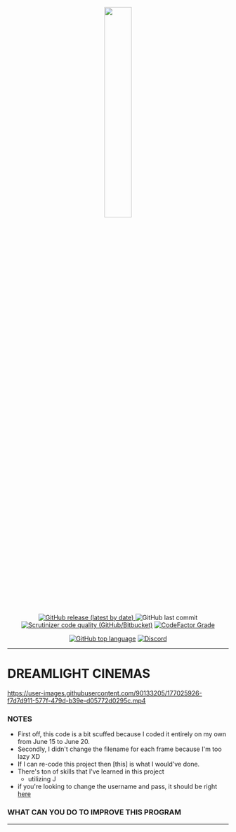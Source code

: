 <p align="center" width="100%">
    <a href="https://www.youtube.com/watch?v=iik25wqIuFo">
    <img width="35%" src="https://media.discordapp.net/attachments/900368184924852248/989082725724094535/unknown.png">
</p>

<p align="center">
 <a href="https://github.com/techies03/DREAMLIGHT-CINEMAS/releases"><img alt="GitHub release (latest by date)"  src="https://img.shields.io/github/v/release/techies03/DREAMLIGHT-CINEMAS?logo=github&style=for-the-badge">
</a>
   <img alt="GitHub last commit" src="https://img.shields.io/github/last-commit/techies03/DREAMLIGHT-CINEMAS?logo=github&style=for-the-badge"></a>
   <a href="https://www.youtube.com/watch?v=iik25wqIuFo"><img alt="Scrutinizer code quality (GitHub/Bitbucket)" src="https://img.shields.io/scrutinizer/quality/g/techies03/DREAMLIGHT-CINEMAS?logo=Scrutinizer%20CI&style=for-the-badge"><a/>
   <a href="https://www.codefactor.io/repository/github/techies03/dreamlight-cinemas"><img alt="CodeFactor Grade" src="https://img.shields.io/codefactor/grade/github/techies03/DREAMLIGHT-CINEMAS?logo=codefactor&style=for-the-badge">
</p>
 
<p align="center">
   <img alt="GitHub top language" src="https://img.shields.io/github/languages/top/techies03/DREAMLIGHT-CINEMAS?color=%23FF7800&logo=java&style=for-the-badge"></a>
   <a href="https://discordapp.com/users/553463605769535490"><img alt="Discord" src="https://img.shields.io/discord/900368184924852245?color=%235865F2&label=support&logo=discord&logoColor=white&style=for-the-badge"></a>
</p>

----------------------------------
# DREAMLIGHT CINEMAS
https://user-images.githubusercontent.com/90133205/177025926-f7d7d911-577f-479d-b39e-d05772d0295c.mp4

### NOTES
- First off, this code is a bit scuffed because I coded it entirely on my own from June 15 to June 20.
- Secondly, I didn't change the filename for each frame because I'm too lazy XD
- If I can re-code this project then [this] is what I would've done.
- There's ton of skills that I've learned in this project
    - utilizing J
- if you're looking to change the username and pass, it should be right [here](https://github.com/techies03/DREAMLIGHT-CINEMAS/blob/550ab8120f4fbaf6dd5948b9fa54c48749ffdfe6/src/Frame.java#L104)

### WHAT CAN YOU DO TO IMPROVE THIS PROGRAM


----------------------------------

